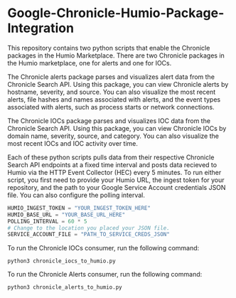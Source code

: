 # Google-Chronicle-Humio-Package-Integration

This repository contains two python scripts that enable the Chronicle packages in the Humio Marketplace. There are two Chronicle packages in the Humio marketplace, one for alerts and one for IOCs.

The Chronicle alerts package parses and visualizes alert data from the Chronicle Search API. Using this package, you can view Chronicle alerts by hostname, severity, and source. You can also visualize the most recent alerts, file hashes and names associated with alerts, and the event types associated with alerts, such as process starts or network connections.

The Chronicle IOCs package parses and visualizes IOC data from the Chronicle Search API. Using this package, you can view Chronicle IOCs by domain name, severity, source, and category. You can also visualize the most recent IOCs and IOC activity over time.

Each of these python scripts pulls data from their respective Chronicle Search API endpoints at a fixed time interval and posts data recieved to Humio via the HTTP Event Collector (HEC) every 5 minutes. To run either script, you first need to provide your Humio URL, the ingest token for your repository, and the path to your Google Service Account credentials JSON file. You can also configure the polling interval.

```python
HUMIO_INGEST_TOKEN = "YOUR_INGEST_TOKEN_HERE"
HUMIO_BASE_URL = "YOUR_BASE_URL_HERE"
POLLING_INTERVAL = 60 * 5
# Change to the location you placed your JSON file.
SERVICE_ACCOUNT_FILE = "PATH_TO_SERVICE_CREDS_JSON"
```

To run the Chronicle IOCs consumer, run the following command:

```
python3 chronicle_iocs_to_humio.py
```

To run the Chronicle Alerts consumer, run the following command:

```
python3 chronicle_alerts_to_humio.py
```
